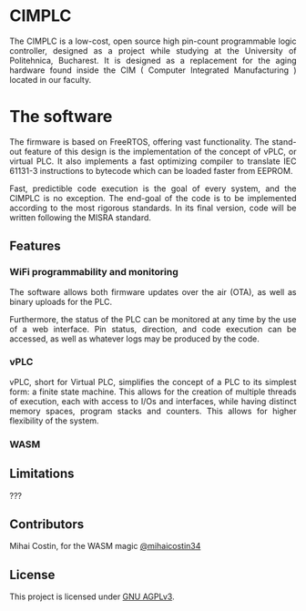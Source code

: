 <div style="text-align: justify">

# CIMPLC
The CIMPLC is a low-cost, open source high pin-count programmable logic controller, designed as a project while studying at the University of Politehnica, Bucharest. It is designed as a replacement for the aging hardware found inside the CIM ( Computer Integrated Manufacturing ) located in our faculty.

# The software
The firmware is based on FreeRTOS, offering vast functionality. The stand-out feature of this design is the implementation of the concept of vPLC, or virtual PLC. It also implements a fast optimizing compiler to translate IEC 61131-3 instructions to bytecode which can be loaded faster from EEPROM.

Fast, predictible code execution is the goal of every system, and the CIMPLC is no exception. The end-goal of the code is to be implemented according to the most rigorous standards. In its final version, code will be written following the MISRA standard.
## Features

### WiFi programmability and monitoring
The software allows both firmware updates over the air (OTA), as well as binary uploads for the PLC.

Furthermore, the status of the PLC can be monitored at any time by the use of a web interface. Pin status, direction, and code execution can be accessed, as well as whatever logs may be produced by the code.

### vPLC
vPLC, short for Virtual PLC, simplifies the concept of a PLC to its simplest form: a finite state machine. This allows for the creation of multiple threads of execution, each with access to I/Os and interfaces, while having distinct memory spaces, program stacks and counters. This allows for higher flexibility of the system.

### WASM
## Limitations

???
## Contributors

Mihai Costin, for the WASM magic [@mihaicostin34](https://github.com/mihaicostin34)
## License

This project is licensed under [GNU AGPLv3](https://choosealicense.com/licenses/agpl-3.0/).
</div>
